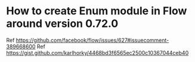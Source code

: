 # How to create Enum module in Flow around version 0.72.0

Ref https://github.com/facebook/flow/issues/627#issuecomment-389668600
Ref https://gist.github.com/karlhorky/4468bd3f6565ec2500c10367044ceb40
